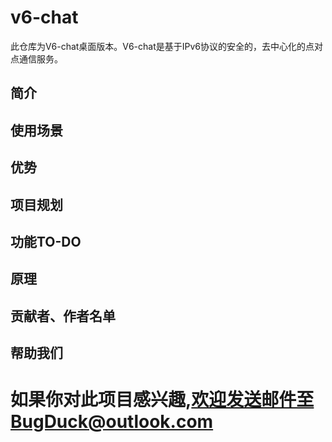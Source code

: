 # v6-chat
此仓库为V6-chat桌面版本。V6-chat是基于IPv6协议的安全的，去中心化的点对点通信服务。

## 简介

## 使用场景

## 优势

## 项目规划

## 功能TO-DO

## 原理

## 贡献者、作者名单

## 帮助我们
# 如果你对此项目感兴趣,欢迎发送邮件至BugDuck@outlook.com
